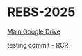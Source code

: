# REBS-2025
[Main Google Drive](https://drive.google.com/drive/folders/1yrGtWnXGZx_1Y6NieojEAdyAjdp7MTz6)

testing commit - RCR
